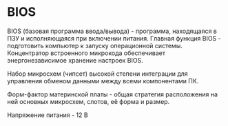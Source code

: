 # BIOS

BIOS (базовая программа ввода/вывода) - программа, находящаяся в ПЗУ и исполняющаяся при включении питания. Главная функция BIOS - подготовить компьютер к запуску операционной системы. Концентратор встроенного микрокода обеспечивает энергонезависимое хранение настроек BIOS.

Набор микросхем (чипсет) высокой степени интеграции для управления обменом данными между всеми компонентами ПК.

Форм-фактор материнской платы - общая стратегия расположения на ней основных микросхем, слотов, её форма и размер.

Напряжение питания - 12 В
